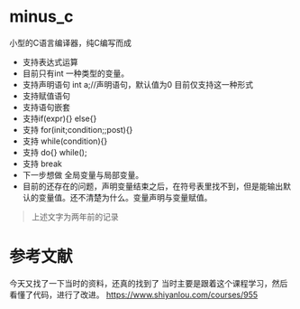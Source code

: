 # minus_c
小型的C语言编译器，纯C编写而成

- 支持表达式运算
- 目前只有int 一种类型的变量。
- 支持声明语句 int a;//声明语句，默认值为0 目前仅支持这一种形式
- 支持赋值语句
- 支持语句嵌套
- 支持if(expr){} else{} 
- 支持 for(init;condition;;post){} 
- 支持 while(condition){} 
- 支持 do{} while();
- 支持 break
- 下一步想做 全局变量与局部变量。
- 目前的还存在的问题，声明变量结束之后，在符号表里找不到，但是能输出默认的变量值。还不清楚为什么。变量声明与变量赋值。
> 上述文字为两年前的记录

# 参考文献
今天又找了一下当时的资料，还真的找到了
当时主要是跟着这个课程学习，然后看懂了代码，进行了改进。
https://www.shiyanlou.com/courses/955
